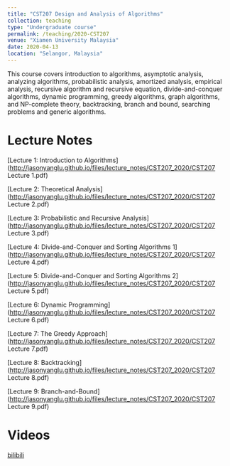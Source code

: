 ```yaml
---
title: "CST207 Design and Analysis of Algorithms"
collection: teaching
type: "Undergraduate course"
permalink: /teaching/2020-CST207
venue: "Xiamen University Malaysia"
date: 2020-04-13
location: "Selangor, Malaysia"
---
```


This course covers introduction to algorithms, asymptotic analysis, analyzing algorithms, probabilistic analysis, amortized analysis, empirical analysis, recursive algorithm and recursive equation, divide-and-conquer algorithms, dynamic programming, greedy algorithms, graph algorithms, and NP-complete theory, backtracking, branch and bound, searching problems and generic algorithms.

Lecture Notes
======
[Lecture 1: Introduction to Algorithms](http://jasonyanglu.github.io/files/lecture_notes/CST207_2020/CST207 Lecture 1.pdf)

[Lecture 2: Theoretical Analysis](http://jasonyanglu.github.io/files/lecture_notes/CST207_2020/CST207 Lecture 2.pdf)

[Lecture 3: Probabilistic and Recursive Analysis](http://jasonyanglu.github.io/files/lecture_notes/CST207_2020/CST207 Lecture 3.pdf)

[Lecture 4: Divide-and-Conquer and Sorting Algorithms 1](http://jasonyanglu.github.io/files/lecture_notes/CST207_2020/CST207 Lecture 4.pdf)

[Lecture 5: Divide-and-Conquer and Sorting Algorithms 2](http://jasonyanglu.github.io/files/lecture_notes/CST207_2020/CST207 Lecture 5.pdf)

[Lecture 6: Dynamic Programming](http://jasonyanglu.github.io/files/lecture_notes/CST207_2020/CST207 Lecture 6.pdf)

[Lecture 7: The Greedy Approach](http://jasonyanglu.github.io/files/lecture_notes/CST207_2020/CST207 Lecture 7.pdf)

[Lecture 8: Backtracking](http://jasonyanglu.github.io/files/lecture_notes/CST207_2020/CST207 Lecture 8.pdf)

[Lecture 9: Branch-and-Bound](http://jasonyanglu.github.io/files/lecture_notes/CST207_2020/CST207 Lecture 9.pdf)



Videos
======
[bilibili](https://www.bilibili.com/video/BV1uz4y197yh/)
